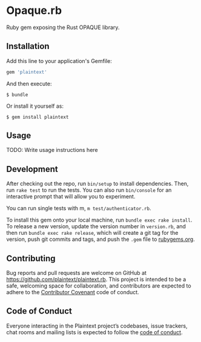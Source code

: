 # Opaque.rb

Ruby gem exposing the Rust OPAQUE library.

## Installation

Add this line to your application's Gemfile:

```ruby
gem 'plaintext'
```

And then execute:

    $ bundle

Or install it yourself as:

    $ gem install plaintext

## Usage

TODO: Write usage instructions here

## Development

After checking out the repo, run `bin/setup` to install dependencies.  Then, run `rake test`
to run the tests. You can also run `bin/console` for an interactive prompt that will allow
you to experiment.

You can run single tests with m, `m test/authenticator.rb`.

To install this gem onto your local machine, run `bundle exec rake install`. To release a new
version, update the version number in `version.rb`, and then run `bundle exec rake release`,
which will create a git tag for the version, push git commits and tags, and push the `.gem`
file to [rubygems.org](https://rubygems.org).

## Contributing

Bug reports and pull requests are welcome on GitHub at https://github.com/plaintext/plaintext.rb.
This project is intended to be a safe, welcoming space for collaboration, and contributors
are expected to adhere to the [Contributor Covenant](http://contributor-covenant.org) code of
conduct.

## Code of Conduct

Everyone interacting in the Plaintext project’s codebases, issue trackers, chat rooms and mailing lists is expected to follow the [code of conduct](https://github.com/[USERNAME]/plaintext/blob/master/CODE_OF_CONDUCT.md).
